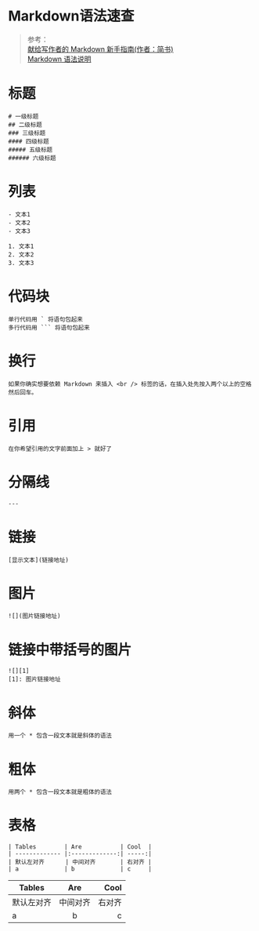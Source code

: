 # Markdown语法速查

> 参考：  
[献给写作者的 Markdown 新手指南(作者：简书)](http://www.jianshu.com/p/q81RER)  
[Markdown 语法说明](http://wowubuntu.com/markdown/)

# 标题
```
# 一级标题
## 二级标题
### 三级标题
#### 四级标题
##### 五级标题
###### 六级标题
```

# 列表
```
- 文本1
- 文本2
- 文本3
```

```
1. 文本1
2. 文本2
3. 文本3
```

# 代码块
```
单行代码用 ` 将语句包起来
多行代码用 ``` 将语句包起来
```

# 换行
```
如果你确实想要依赖 Markdown 来插入 <br /> 标签的话，在插入处先按入两个以上的空格然后回车。
```

# 引用
```
在你希望引用的文字前面加上 > 就好了
```

# 分隔线
```
---
```

# 链接
```
[显示文本](链接地址)
```

# 图片
```
![](图片链接地址)
```

# 链接中带括号的图片
```
![][1]
[1]: 图片链接地址
```

# 斜体
```
用一个 * 包含一段文本就是斜体的语法
```

# 粗体
```
用两个 * 包含一段文本就是粗体的语法
```

# 表格
```
| Tables        | Are           | Cool  |
| ------------- |:-------------:| -----:|
| 默认左对齐      | 中间对齐       | 右对齐 |
| a             | b             | c     |
```
| Tables        | Are           | Cool  |
| ------------- |:-------------:| -----:|
| 默认左对齐      | 中间对齐       | 右对齐 |
| a             | b             | c     |
